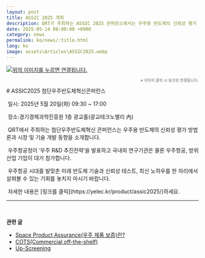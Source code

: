 ```yaml
---
layout: post
title: ASSIC 2025 개최
description: QRT가 주최하는 ASSIC 2025 콘퍼런스에서는 우주용 반도체의 신뢰성 평가 기술, 시장 동향, 정책 발표 등을 다룹니다. 국내외 우주항공 및 방위산업 관계자들이 대거 참여합니다.
date: 2025-05-14 00:00:00 +0900
category: news
permalink: ko/news/:title.html
lang: ko
image: assets\Articles\ASSIC2025.webp
---
```


<a href="https://yelec.kr/product/assic2025/" height="5" width="10" target="_blank">
	<img src="https://yelec.kr/wp-content/uploads/2025/03/%ED%97%A4%EB%8D%94_%ED%81%90%EC%95%8C%ED%8B%B0N-1.jpg" alt="위의 이미지를 누르면 연결됩니다.">
<a>
<p align="right" style="color: #666666; font-size:10px;">※ 이미지 클릭 시 링크로 연결됩니다.</p>
# ASSIC2025 첨단우주반도체혁신콘퍼런스
<br>

<p>&nbsp;일시: 2025년 5월 20일(화) 09:30 ~ 17:00 </p>
<p>&nbsp;장소:경기경제과학진흥원 1층 광교홀(광교테크노밸리 內)</p>
<p>&nbsp;QRT에서 주최하는 첨단우주반도체혁신 콘퍼런스는 우주용 반도체의 신뢰성 평가 방법론과 시장 및 기술 개발 동향을 소개합니다.</p>
<p>&nbsp;우주항공청이 ‘우주 R&D 추진전략’을 발표하고 국내외 연구기관은 물론 우주항공, 방위산업 기업이 대거 참가합니다.</p> 
<p>&nbsp;우주항공 시대를 발맞춘 미래 반도체 기술과 신뢰성 테스트, 최신 노하우를 한 자리에서 살펴볼 수 있는 기회를 놓치지 마시기 바랍니다.</p>

<p>&nbsp;자세한 내용은 [링크를 클릭](https://yelec.kr/product/assic2025/)하세요.</p>

-------------------------------------



<br/> <!-- 한줄 띄기 -->

**관련 글**
- [Space Product Assurance(우주 제품 보증)란?](/ko/article/8.-EEE.html)
- [COTS(Commercial off-the-shelf)](/ko/article/5.COTS.html)
- [Up-Screening](/ko/article/12.upScreening.html)